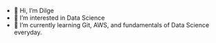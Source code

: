 - 👋 Hi, I’m Dilge
- 👀 I’m interested in Data Science
- 🌱 I’m currently learning Git, AWS, and fundamentals of Data Science everyday.

<!---
dilgekarakas/dilgekarakas is a ✨ special ✨ repository because its `README.md` (this file) appears on your GitHub profile.
You can click the Preview link to take a look at your changes.
--->
